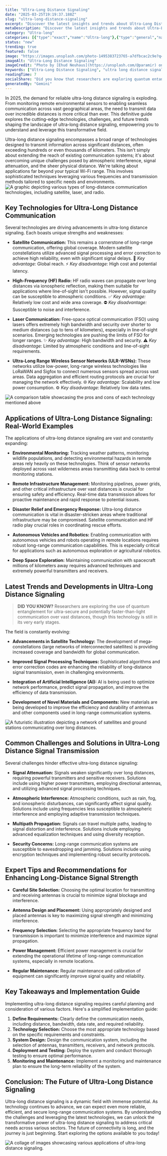 ```yaml
---
title: "Ultra-Long Distance Signaling"
date: "2025-03-25T19:19:37.188Z"
slug: "ultra-long-distance-signaling"
excerpt: "Discover the latest insights and trends about Ultra-Long Distance Signaling. This comprehensive guide covers everything you need to know about Ultra-Long Distance Signaling in 2025."
metaDescription: "Discover the latest insights and trends about Ultra-Long Distance Signaling. This comprehensive guide covers everything you need to know about Ultra-Long D..."
category: "Ultra-long"
categories: [{"type":"exact","name":"Ultra-long"},{"type":"general","name":"Communication"},{"type":"medium","name":"Wireless Systems"},{"type":"specific","name":"Deep Space Network"},{"type":"niche","name":"Interplanetary Relay"}]
status: "new"
trending: true
featured: false
image: "https://images.unsplash.com/photo-1495383723765-a7dfbcac2c9e?q=85&w=1200&fit=max&fm=webp&auto=compress"
imageAlt: "Ultra-Long Distance Signaling"
imageCredit: "Photo by [Ehud Neuhaus](https://unsplash.com/@paramir) on Unsplash"
keywords: ["Ultra-Long Distance Signaling", "ultra long distance signaling", "long range communication", "long distance wireless communication", "ultra long range wireless sensor networks", "long distance signal transmission techniques", "best long distance signaling technology", "buy long range communication equipment", "ultra long distance data transmission", "how to improve long distance signal strength"]
readingTime: 7
socialShare: "Did you know that researchers are exploring quantum entanglement for ultra-fast, secure long-distance communication? The future of ultra-long distance signaling is far more exciting than you think!"
generatedBy: "Gemini"
---
```


In 2025, the demand for reliable ultra-long distance signaling is exploding.  From monitoring remote environmental sensors to enabling seamless communication across vast geographical areas, the need to transmit data over incredible distances is more critical than ever. This definitive guide explores the cutting-edge technologies, challenges, and future trends shaping the landscape of ultra-long distance signaling, empowering you to understand and leverage this transformative field.



Ultra-long distance signaling encompasses a broad range of technologies designed to transmit information across significant distances, often exceeding hundreds or even thousands of kilometers.  This isn't simply about extending the reach of existing communication systems; it's about overcoming unique challenges posed by atmospheric interference, signal attenuation, and the sheer physical distance. We're talking about applications far beyond your typical Wi-Fi range.  This involves sophisticated techniques leveraging various frequencies and transmission methods tailored to specific needs and environments. ![A graphic depicting various types of long-distance communication technologies, including satellite, laser, and radio.](https://images.unsplash.com/photo-1665393717333-52cdff29dd9d?q=85&w=1200&fit=max&fm=webp&auto=compress)

## Key Technologies for Ultra-Long Distance Communication

Several technologies are driving advancements in ultra-long distance signaling.  Each boasts unique strengths and weaknesses:

* **Satellite Communication:**  This remains a cornerstone of long-range communication, offering global coverage.  Modern satellite constellations utilize advanced signal processing and error correction to achieve high reliability, even with significant signal delays. 🔑 *Key advantage:* Global reach. ⚡ *Key disadvantage:* High cost and potential latency.

* **High-Frequency (HF) Radio:** HF radio waves can propagate over long distances via ionospheric reflection, making them suitable for applications where line-of-sight isn't possible.  However, signal quality can be susceptible to atmospheric conditions.  ✅ *Key advantage:* Relatively low cost and wide area coverage.  ⛔ *Key disadvantage:* Susceptible to noise and interference.

* **Laser Communication:**  Free-space optical communication (FSO) using lasers offers extremely high bandwidth and security over shorter to medium distances (up to tens of kilometers), especially in line-of-sight scenarios.  Emerging technologies are pushing the limits of FSO for longer ranges. ✨ *Key advantage:* High bandwidth and security. ⚠️ *Key disadvantage:*  Limited by atmospheric conditions and line-of-sight requirements.

* **Ultra-Long Range Wireless Sensor Networks (ULR-WSNs):** These networks utilize low-power, long-range wireless technologies like LoRaWAN and Sigfox to connect numerous sensors spread across vast areas.  Data aggregation and efficient routing protocols are crucial for managing the network effectively.  🌐 *Key advantage:* Scalability and low power consumption.  ⚙️ *Key disadvantage:* Relatively low data rates.

![A comparison table showcasing the pros and cons of each technology mentioned above](https://images.unsplash.com/photo-1495383723765-a7dfbcac2c9e?q=85&w=1200&fit=max&fm=webp&auto=compress)

##  Applications of Ultra-Long Distance Signaling: Real-World Examples

The applications of ultra-long distance signaling are vast and constantly expanding:

* **Environmental Monitoring:**  Tracking weather patterns, monitoring wildlife populations, and detecting environmental hazards in remote areas rely heavily on these technologies.  Think of sensor networks deployed across vast wilderness areas transmitting data back to central monitoring stations.

* **Remote Infrastructure Management:**  Monitoring pipelines, power grids, and other critical infrastructure over vast distances is crucial for ensuring safety and efficiency.  Real-time data transmission allows for proactive maintenance and rapid response to potential issues.

* **Disaster Relief and Emergency Response:**  Ultra-long distance communication is vital in disaster-stricken areas where traditional infrastructure may be compromised.  Satellite communication and HF radio play crucial roles in coordinating rescue efforts.

* **Autonomous Vehicles and Robotics:**  Enabling communication with autonomous vehicles and robots operating in remote locations requires robust long-range communication capabilities.  This is especially critical for applications such as autonomous exploration or agricultural robotics.

* **Deep Space Exploration:**  Maintaining communication with spacecraft millions of kilometers away requires advanced techniques and extremely powerful transmitters and receivers.

## Latest Trends and Developments in Ultra-Long Distance Signaling

> **DID YOU KNOW?**  Researchers are exploring the use of quantum entanglement for ultra-secure and potentially faster-than-light communication over vast distances, though this technology is still in its very early stages.

The field is constantly evolving:

* **Advancements in Satellite Technology:**  The development of mega-constellations (large networks of interconnected satellites) is providing increased coverage and bandwidth for global communication.

* **Improved Signal Processing Techniques:**  Sophisticated algorithms and error correction codes are enhancing the reliability of long-distance signal transmission, even in challenging environments.

* **Integration of Artificial Intelligence (AI):**  AI is being used to optimize network performance, predict signal propagation, and improve the efficiency of data transmission.

* **Development of Novel Materials and Components:**  New materials are being developed to improve the efficiency and durability of antennas and other components used in long-range communication systems.

![A futuristic illustration depicting a network of satellites and ground stations communicating over long distances.](https://images.unsplash.com/photo-1535745122259-f1e187953c4c?q=85&w=1200&fit=max&fm=webp&auto=compress)

## Common Challenges and Solutions in Ultra-Long Distance Signal Transmission

Several challenges hinder effective ultra-long distance signaling:

* **Signal Attenuation:**  Signals weaken significantly over long distances, requiring powerful transmitters and sensitive receivers.  Solutions include using higher power transmitters, employing directional antennas, and utilizing advanced signal processing techniques.

* **Atmospheric Interference:**  Atmospheric conditions, such as rain, fog, and ionospheric disturbances, can significantly affect signal quality.  Solutions include using frequencies less susceptible to atmospheric interference and employing adaptive transmission techniques.

* **Multipath Propagation:**  Signals can travel multiple paths, leading to signal distortion and interference.  Solutions include employing advanced equalization techniques and using diversity reception.

* **Security Concerns:**  Long-range communication systems are susceptible to eavesdropping and jamming.  Solutions include using encryption techniques and implementing robust security protocols.

## Expert Tips and Recommendations for Enhancing Long-Distance Signal Strength

* **Careful Site Selection:**  Choosing the optimal location for transmitting and receiving antennas is crucial to minimize signal blockage and interference.

* **Antenna Design and Placement:**  Using appropriately designed and placed antennas is key to maximizing signal strength and minimizing interference.

* **Frequency Selection:**  Selecting the appropriate frequency band for transmission is important to minimize interference and maximize signal propagation.

* **Power Management:**  Efficient power management is crucial for extending the operational lifetime of long-range communication systems, especially in remote locations.

* **Regular Maintenance:**  Regular maintenance and calibration of equipment can significantly improve signal quality and reliability.

## Key Takeaways and Implementation Guide

Implementing ultra-long distance signaling requires careful planning and consideration of various factors.  Here's a simplified implementation guide:

1. **Define Requirements:** Clearly define the communication needs, including distance, bandwidth, data rate, and required reliability.
2. **Technology Selection:** Choose the most appropriate technology based on the specific requirements and constraints.
3. **System Design:** Design the communication system, including the selection of antennas, transmitters, receivers, and network protocols.
4. **Deployment and Testing:** Deploy the system and conduct thorough testing to ensure optimal performance.
5. **Monitoring and Maintenance:** Implement a monitoring and maintenance plan to ensure the long-term reliability of the system.

## Conclusion: The Future of Ultra-Long Distance Signaling

Ultra-long distance signaling is a dynamic field with immense potential.  As technology continues to advance, we can expect even more reliable, efficient, and secure long-range communication systems.  By understanding the challenges and leveraging the latest technologies, we can unlock the transformative power of ultra-long distance signaling to address critical needs across various sectors.  The future of connectivity is long, and the journey is just beginning.  Start exploring the options available to you today!

![A collage of images showcasing various applications of ultra-long distance signaling.](https://images.unsplash.com/photo-1517475452665-4e6898befa13?q=85&w=1200&fit=max&fm=webp&auto=compress)

